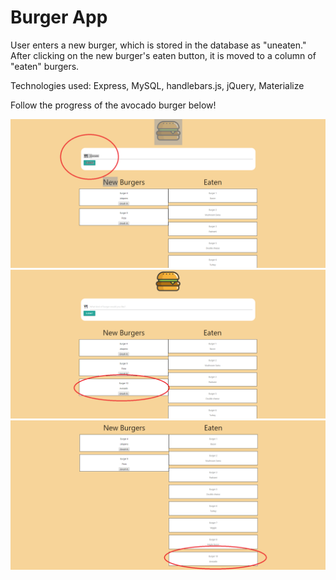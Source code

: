 # Burger App

User enters a new burger, which is stored in the database as "uneaten." After clicking on the new burger's eaten button, it is moved to a column of "eaten" burgers.

Technologies used: Express, MySQL, handlebars.js, jQuery, Materialize

Follow the progress of the avocado burger below!

![alt text](https://raw.githubusercontent.com/sethbaldridge87/burger_app/master/burger1.PNG)
![alt text](https://raw.githubusercontent.com/sethbaldridge87/burger_app/master/burger2.PNG)
![alt text](https://raw.githubusercontent.com/sethbaldridge87/burger_app/master/burger3.PNG)
